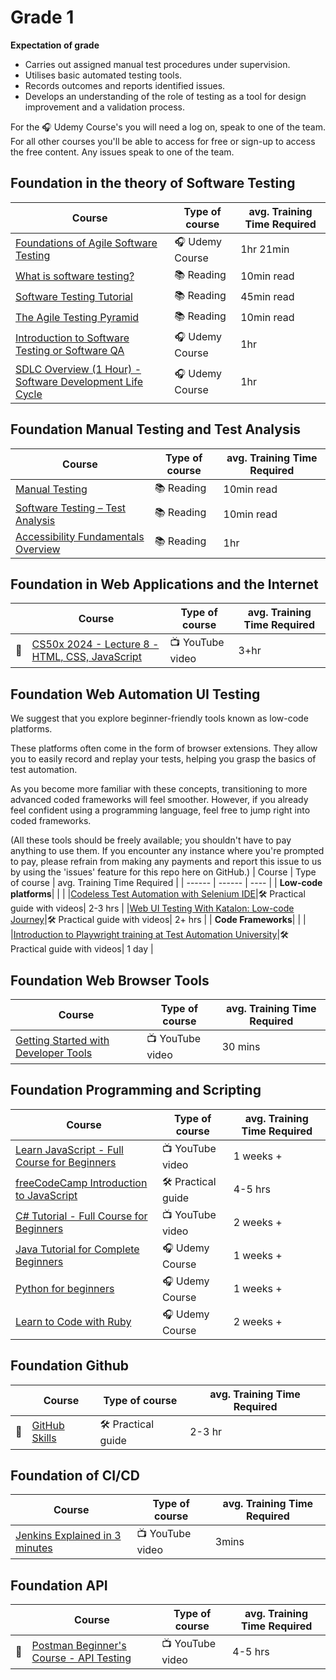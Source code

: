 # Grade 1

**Expectation of grade**

- Carries out assigned manual test procedures under supervision.
- Utilises basic automated testing tools.
- Records outcomes and reports identified issues.
- Develops an understanding of the role of testing as a tool for design improvement and a validation process.

For the 🎧 Udemy Course's you will need a log on, speak to one of the team. For all other courses you'll be able to access for free or sign-up to access the free content. Any issues speak to one of the team.
 
## Foundation in the theory of Software Testing

| Course | Type of course | avg. Training Time Required |
| ------ | ------ | ---- |
|[Foundations of Agile Software Testing](https://www.udemy.com/course/foundations-of-agile-software-testing-j/)| 🎧 Udemy Course | 1hr 21min | 
|[What is software testing?](https://www.ibm.com/topics/software-testing)| 📚 Reading | 10min read | 
|[Software Testing Tutorial](https://www.javatpoint.com/software-testing-tutorial)|📚 Reading| 45min read| 
|[The Agile Testing Pyramid](https://www.agilecoachjournal.com/2014-01-28/the-agile-testing-pyramid#:~:text=The%20Agile%20Testing%20Pyramid%20is,and%20testing%20for%20iterative%20development.&text=The%20great%20majority%20of%20testing,middle%20tier%20to%20test%20services.)|📚 Reading| 10min read | 
|[Introduction to Software Testing or Software QA](https://www.udemy.com/course/introduction-to-software-testing-or-software-qa/) |🎧 Udemy Course| 1hr | 
|[SDLC Overview (1 Hour) - Software Development Life Cycle](https://www.udemy.com/course/sdlc-phases/) | 🎧 Udemy Course | 1hr| 

## Foundation Manual Testing and Test Analysis
| Course | Type of course | avg. Training Time Required |
| ------ | ------ | ---- |
|[Manual Testing](https://www.javatpoint.com/manual-testing)|📚 Reading|10min read  | 
|[Software Testing – Test Analysis](https://www.geeksforgeeks.org/software-testing-test-analysis/) |📚 Reading| 10min read | 
|[Accessibility Fundamentals Overview](https://www.w3.org/WAI/fundamentals/)|📚 Reading| 1hr| 

## Foundation in Web Applications and the Internet
|| Course | Type of course | avg. Training Time Required |
|--| ------ | ------ | ---- |
|💎|[ CS50x 2024 - Lecture 8 - HTML, CSS, JavaScript](https://youtu.be/ciz2UaifaNM?si=TjShIsAO-o3rBWZY)|📺 YouTube video| 3+hr|

## Foundation Web Automation UI Testing
We suggest that you explore beginner-friendly tools known as low-code platforms. 

These platforms often come in the form of browser extensions. They allow you to easily record and replay your tests, helping you grasp the basics of test automation. 

As you become more familiar with these concepts, transitioning to more advanced coded frameworks will feel smoother. However, if you already feel confident using a programming language, feel free to jump right into coded frameworks. 

(All these tools should be freely available; you shouldn't have to pay anything to use them. If you encounter any instance where you're prompted to pay, please refrain from making any payments and report this issue to us by using the 'issues' feature for this repo here on GitHub.)
| Course | Type of course | avg. Training Time Required |
| ------ | ------ | ---- |
| **Low-code platforms**| | |
|[Codeless Test Automation with Selenium IDE](https://testautomationu.applitools.com/codeless-test-automation-with-selenium-ide/)|🛠️ Practical  guide with videos| 2-3 hrs |
|[Web UI Testing With Katalon: Low-code Journey](https://academy.katalon.com/learning-path/low-code-web-testing/)|🛠️ Practical guide with videos| 2+ hrs |
| **Code Frameworks**| | |
|[Introduction to Playwright training at Test Automation University](https://testautomationu.applitools.com/playwright-intro/)|🛠️ Practical  guide with videos| 1 day |

## Foundation Web Browser Tools
| Course | Type of course | avg. Training Time Required |
| ------ | ------ | ---- |
|[Getting Started with Developer Tools](https://youtu.be/NUKxyR0G1MU?si=2aRzZgGsFOSPTRrU)|  📺 YouTube video| 30 mins |

## Foundation Programming and Scripting
| Course | Type of course | avg. Training Time Required |
| ------ | ------ | ---- |
|[Learn JavaScript - Full Course for Beginners](https://youtu.be/PkZNo7MFNFg?si=SmulnMptXXtkGl0c)|📺 YouTube video| 1 weeks + | 
|[freeCodeCamp Introduction to JavaScript](https://www.freecodecamp.org/learn/javascript-algorithms-and-data-structures/basic-javascript/)|🛠️ Practical guide|4-5 hrs | 
|[C# Tutorial - Full Course for Beginners](https://youtu.be/GhQdlIFylQ8?si=2ax24zCJmZtMtJCM)|📺 YouTube video| 2 weeks +| 
|[Java Tutorial for Complete Beginners](https://www.udemy.com/course/java-tutorial/)| 🎧 Udemy Course|1 weeks + | 
|[Python for beginners](https://www.udemy.com/course/python-core-and-advanced/)|🎧 Udemy Course| 1 weeks +| 
|[Learn to Code with Ruby](https://www.udemy.com/course/learn-to-code-with-ruby-lang/)|🎧 Udemy Course| 2 weeks +| 

## Foundation Github
|| Course | Type of course | avg. Training Time Required |
|--| ------ | ------ | ---- |
|💎|[ GitHub Skills](https://skills.github.com/)|🛠️ Practical guide | 2-3 hr| 

## Foundation of CI/CD
| Course | Type of course | avg. Training Time Required |
| ------ | ------ | ---- |
|[Jenkins Explained in 3 minutes](https://youtu.be/hlpNgRcZyN0?si=F6Us9YUgBs8xXN2b)| 📺 YouTube video| 3mins |

## Foundation API
|| Course | Type of course | avg. Training Time Required |
|--| ------ | ------ | ---- |
|💎|[ Postman Beginner's Course - API Testing](https://youtu.be/VywxIQ2ZXw4?si=PXCzKTnnZPrQqumJ)| 📺 YouTube video| 4-5 hrs |



